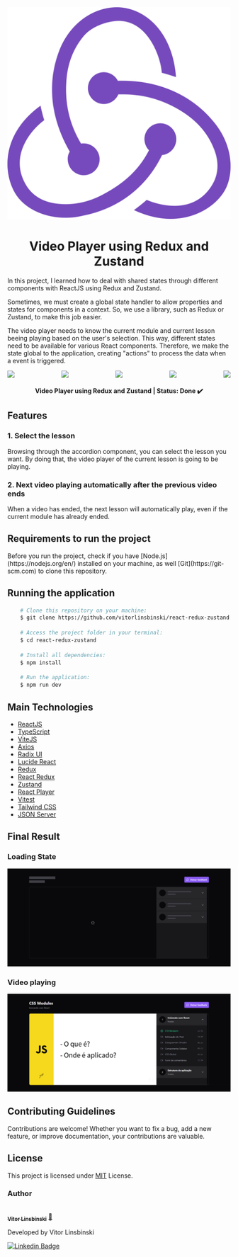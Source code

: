 <div align="center" style=={{width: 20px, height: 20px}}>
  <img src="./public/redux-logo.svg"/>
</div>

<h1 align = "center">Video Player using Redux and Zustand</h1>

<p>In this project, I learned how to deal with shared states through different components with ReactJS using Redux and Zustand.</p>

<p>Sometimes, we must create a global state handler to allow properties and states for components in a context. So, we use a library, such as Redux or Zustand, to make this job easier.</p>

<p>The video player needs to know the current module and current lesson beeing playing based on the user's selection. This way, different states need to be available for various React components. Therefore, we make the state global to the application, creating "actions" to process the data when a event is triggered.</p>

<div align="center">
  <div style="display: flex; justify-content: space-between; align-items: center;">
    <img src="https://img.shields.io/static/v1?label=ReactJS&message=v18.2.0&color=blue&style=plastic&logo="/>
    <img src="https://img.shields.io/static/v1?label=TypeScript&message=v5.2.2&color=blue&style=plastic&logo="/>
    <img src="https://img.shields.io/static/v1?label=Vite&message=v5.0.8&color=blue&style=plastic&logo="/>
    <img src="https://img.shields.io/static/v1?label=TypeScript&message=v5.2.2&color=blue&style=plastic&logo="/>
    <img src="https://img.shields.io/static/v1?label=NodeJS&message=v20.11.0&color=blue&style=plastic&logo="/>
  </div>
</div>

<h4 align="center"> 
	Video Player using Redux and Zustand | Status: Done ✔️
</h4>

## Features

### 1. Select the lesson

Browsing through the accordion component, you can select the lesson you want. By doing that, the video player of the current lesson is going to be playing.

### 2. Next video playing automatically after the previous video ends

When a video has ended, the next lesson will automatically play, even if the current module has already ended.

## Requirements to run the project

<p>Before you run the project, check if you have [Node.js](https://nodejs.org/en/) installed on your machine, as well [Git](https://git-scm.com) to clone this repository.</p>

## Running the application

```bash
    # Clone this repository on your machine:
    $ git clone https://github.com/vitorlinsbinski/react-redux-zustand.git

    # Access the project folder in your terminal:
    $ cd react-redux-zustand

    # Install all dependencies:
    $ npm install

    # Run the application:
    $ npm run dev
```

## Main Technologies

- [ReactJS](https://react.dev/)
- [TypeScript](https://www.typescriptlang.org/)
- [ViteJS](https://vitejs.dev/)
- [Axios](https://axios-http.com/ptbr/docs/intro)
- [Radix UI](https://www.radix-ui.com/)
- [Lucide React](https://lucide.dev/guide/packages/lucide-react)
- [Redux](https://redux.js.org/)
- [React Redux](https://react-redux.js.org/)
- [Zustand](https://github.com/pmndrs/zustand)
- [React Player](https://www.npmjs.com/package/react-player)
- [Vitest](https://vitest.dev/)
- [Tailwind CSS](https://tailwindcss.com/)
- [JSON Server](https://www.npmjs.com/package/json-server)

## Final Result

### Loading State

<img src="/public/screenshots/loading-state.png"/>

### Video playing

<img src="/public/screenshots/video-playing.png"/>

## Contributing Guidelines

Contributions are welcome! Whether you want to fix a bug, add a new feature, or improve documentation, your contributions are valuable.

## License

This project is licensed under [MIT](https://choosealicense.com/licenses/mit/) License.

### Author

<a href="https://github.com/vitorlinsbinski">
 <img style="border-radius: 50%;" src="https://avatars.githubusercontent.com/u/69444717?v=4" width="100px;" alt=""/>
 <br />
 <sub><b>Vitor Linsbinski</b></sub></a> <a href="https://github.com/vitorlinsbinski" title="">🚀</a>

Developed by Vitor Linsbinski

[![Linkedin Badge](https://img.shields.io/badge/-Vitor-blue?style=flat-square&logo=Linkedin&logoColor=white&link=https://www.linkedin.com/in/vitorlinsbinski/)](https://www.linkedin.com/in/vitorlinsbinski/)
